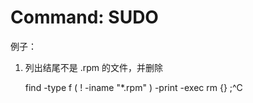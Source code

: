 # Command: SUDO




例子：

1. 列出结尾不是 .rpm 的文件，并删除

    find -type f \( ! -iname "*.rpm" \) -print -exec rm {} \;^C
